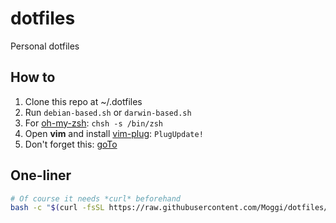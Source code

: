 
# dotfiles

Personal dotfiles

## How to

1. Clone this repo at ~/.dotfiles
2. Run ```debian-based.sh``` or ```darwin-based.sh```
3. For [oh-my-zsh][1]: ```chsh -s /bin/zsh```
4. Open **vim** and install [vim-plug][2]: ```PlugUpdate!```
5. Don't forget this: [goTo][3]

[1]: https://github.com/ohmyzsh/ohmyzsh#basic-installation
[2]: https://github.com/junegunn/vim-plug#installation
[3]: https://github.com/Moggi/goTo

## One-liner

```sh
# Of course it needs *curl* beforehand
bash -c "$(curl -fsSL https://raw.githubusercontent.com/Moggi/dotfiles/master/install.sh)"
```
